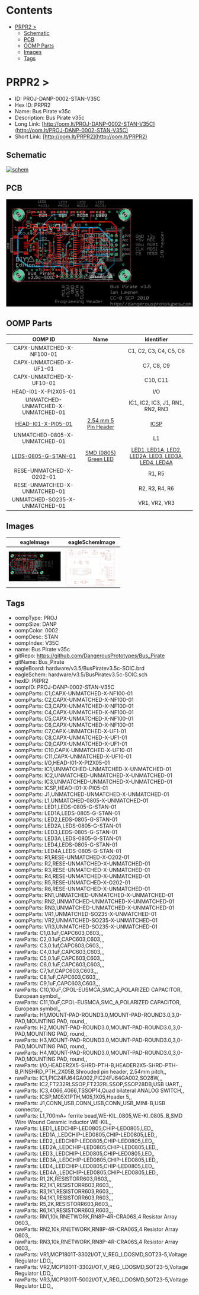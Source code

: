 



Contents
========

* [PRPR2 > ](#prpr2--)
	* [Schematic](#schematic)
	* [PCB](#pcb)
	* [OOMP Parts](#oomp-parts)
	* [Images](#images)
	* [Tags](#tags)

# PRPR2 > 

- ID: PROJ-DANP-0002-STAN-V35C
- Hex ID: PRPR2
- Name: Bus Pirate v35c
- Description: Bus Pirate v35c
- Long Link: [http://oom.lt/PROJ-DANP-0002-STAN-V35C](http://oom.lt/PROJ-DANP-0002-STAN-V35C)
- Short Link: [http://oom.lt/PRPR2](http://oom.lt/PRPR2)

## Schematic
  
[![schem](eagleSchemImage.png)](eagleSchemImage.png)
## PCB
  
[![pcb](eagleImage.png)](eagleImage.png)
## OOMP Parts
  

|OOMP ID|Name|Identifier|
| :---: | :---: | :---: |
|CAPX-UNMATCHED-X-NF100-01||C1, C2, C3, C4, C5, C6|
|CAPX-UNMATCHED-X-UF1-01||C7, C8, C9|
|CAPX-UNMATCHED-X-UF10-01||C10, C11|
|HEAD-I01-X-PI2X05-01||I/O|
|UNMATCHED-UNMATCHED-X-UNMATCHED-01||IC1, IC2, IC3, J1, RN1, RN2, RN3|
|[HEAD-I01-X-PI05-01](https://github.com/oomlout/oomlout_OOMP_parts/tree/main/HEAD-I01-X-PI05-01/)|[2.54 mm 5 Pin Header](https://github.com/oomlout/oomlout_OOMP_parts/tree/main/HEAD-I01-X-PI05-01/)|[ICSP](https://github.com/oomlout/oomlout_OOMP_parts/tree/main/HEAD-I01-X-PI05-01/)|
|UNMATCHED-0805-X-UNMATCHED-01||L1|
|[LEDS-0805-G-STAN-01](https://github.com/oomlout/oomlout_OOMP_parts/tree/main/LEDS-0805-G-STAN-01/)|[SMD (0805) Green LED](https://github.com/oomlout/oomlout_OOMP_parts/tree/main/LEDS-0805-G-STAN-01/)|[LED1, LED1A, LED2, LED2A, LED3, LED3A, LED4, LED4A](https://github.com/oomlout/oomlout_OOMP_parts/tree/main/LEDS-0805-G-STAN-01/)|
|RESE-UNMATCHED-X-O202-01||R1, R5|
|RESE-UNMATCHED-X-UNMATCHED-01||R2, R3, R4, R6|
|UNMATCHED-SO235-X-UNMATCHED-01||VR1, VR2, VR3|

## Images
  
  

|eagleImage|eagleSchemImage|
| :---: | :---: |
|[![eagleImage](eagleImage_140.png)](eagleImage.png)|[![eagleSchemImage](eagleSchemImage_140.png)](eagleSchemImage.png)|

## Tags

- oompType: PROJ
- oompSize: DANP
- oompColor: 0002
- oompDesc: STAN
- oompIndex: V35C
- name: Bus Pirate v35c
- gitRepo: https://github.com/DangerousPrototypes/Bus_Pirate
- gitName: Bus_Pirate
- eagleBoard: hardware/v3.5/BusPiratev3.5c-SOIC.brd
- eagleSchem: hardware/v3.5/BusPiratev3.5c-SOIC.sch
- hexID: PRPR2
- oompID: PROJ-DANP-0002-STAN-V35C
- oompParts: C1,CAPX-UNMATCHED-X-NF100-01
- oompParts: C2,CAPX-UNMATCHED-X-NF100-01
- oompParts: C3,CAPX-UNMATCHED-X-NF100-01
- oompParts: C4,CAPX-UNMATCHED-X-NF100-01
- oompParts: C5,CAPX-UNMATCHED-X-NF100-01
- oompParts: C6,CAPX-UNMATCHED-X-NF100-01
- oompParts: C7,CAPX-UNMATCHED-X-UF1-01
- oompParts: C8,CAPX-UNMATCHED-X-UF1-01
- oompParts: C9,CAPX-UNMATCHED-X-UF1-01
- oompParts: C10,CAPX-UNMATCHED-X-UF10-01
- oompParts: C11,CAPX-UNMATCHED-X-UF10-01
- oompParts: I/O,HEAD-I01-X-PI2X05-01
- oompParts: IC1,UNMATCHED-UNMATCHED-X-UNMATCHED-01
- oompParts: IC2,UNMATCHED-UNMATCHED-X-UNMATCHED-01
- oompParts: IC3,UNMATCHED-UNMATCHED-X-UNMATCHED-01
- oompParts: ICSP,HEAD-I01-X-PI05-01
- oompParts: J1,UNMATCHED-UNMATCHED-X-UNMATCHED-01
- oompParts: L1,UNMATCHED-0805-X-UNMATCHED-01
- oompParts: LED1,LEDS-0805-G-STAN-01
- oompParts: LED1A,LEDS-0805-G-STAN-01
- oompParts: LED2,LEDS-0805-G-STAN-01
- oompParts: LED2A,LEDS-0805-G-STAN-01
- oompParts: LED3,LEDS-0805-G-STAN-01
- oompParts: LED3A,LEDS-0805-G-STAN-01
- oompParts: LED4,LEDS-0805-G-STAN-01
- oompParts: LED4A,LEDS-0805-G-STAN-01
- oompParts: R1,RESE-UNMATCHED-X-O202-01
- oompParts: R2,RESE-UNMATCHED-X-UNMATCHED-01
- oompParts: R3,RESE-UNMATCHED-X-UNMATCHED-01
- oompParts: R4,RESE-UNMATCHED-X-UNMATCHED-01
- oompParts: R5,RESE-UNMATCHED-X-O202-01
- oompParts: R6,RESE-UNMATCHED-X-UNMATCHED-01
- oompParts: RN1,UNMATCHED-UNMATCHED-X-UNMATCHED-01
- oompParts: RN2,UNMATCHED-UNMATCHED-X-UNMATCHED-01
- oompParts: RN3,UNMATCHED-UNMATCHED-X-UNMATCHED-01
- oompParts: VR1,UNMATCHED-SO235-X-UNMATCHED-01
- oompParts: VR2,UNMATCHED-SO235-X-UNMATCHED-01
- oompParts: VR3,UNMATCHED-SO235-X-UNMATCHED-01
- rawParts: C1,0.1uF,CAPC603,C603,,,
- rawParts: C2,0.1uF,CAPC603,C603,,,
- rawParts: C3,0.1uf,CAPC603,C603,,,
- rawParts: C4,0.1uF,CAPC603,C603,,,
- rawParts: C5,0.1uF,CAPC603,C603,,,
- rawParts: C6,0.1uF,CAPC603,C603,,,
- rawParts: C7,1uf,CAPC603,C603,,,
- rawParts: C8,1uF,CAPC603,C603,,,
- rawParts: C9,1uF,CAPC603,C603,,,
- rawParts: C10,10uF,CPOL-EUSMCA,SMC_A,POLARIZED CAPACITOR, European symbol,,
- rawParts: C11,10uF,CPOL-EUSMCA,SMC_A,POLARIZED CAPACITOR, European symbol,,
- rawParts: H1,MOUNT-PAD-ROUND3.0,MOUNT-PAD-ROUND3.0,3,0-PAD,MOUNTING PAD, round,,
- rawParts: H2,MOUNT-PAD-ROUND3.0,MOUNT-PAD-ROUND3.0,3,0-PAD,MOUNTING PAD, round,,
- rawParts: H3,MOUNT-PAD-ROUND3.0,MOUNT-PAD-ROUND3.0,3,0-PAD,MOUNTING PAD, round,,
- rawParts: H4,MOUNT-PAD-ROUND3.0,MOUNT-PAD-ROUND3.0,3,0-PAD,MOUNTING PAD, round,,
- rawParts: I/O,HEADER2X5-SHRD-PTH-B,HEADER2X5-SHRD-PTH-B,PINSHRD_PTH_2X05B,Shrouded pin header, 2.54mm pitch,,
- rawParts: IC1,PIC24FJ64GA002,PIC24FJ64GA002,SO28W,,,
- rawParts: IC2,FT232RLSSOP,FT232RLSSOP,SSOP28DB,USB UART,,
- rawParts: IC3,4066,4066,TSSOP14,Quad bilateral ANALOG SWITCH,,
- rawParts: ICSP,M05X1PTH,M05,1X05,Header 5,,
- rawParts: J1,CONN_USB,CONN_USB,CONN_USB_MINI-B,USB connector,,
- rawParts: L1,700mA+ ferrite bead,WE-KIL_0805,WE-KI_0805_B,SMD Wire Wound Ceramic Inductor WE-KIL,,
- rawParts: LED1,,LEDCHIP-LED0805,CHIP-LED0805,LED,,
- rawParts: LED1A,,LEDCHIP-LED0805,CHIP-LED0805,LED,,
- rawParts: LED2,,LEDCHIP-LED0805,CHIP-LED0805,LED,,
- rawParts: LED2A,,LEDCHIP-LED0805,CHIP-LED0805,LED,,
- rawParts: LED3,,LEDCHIP-LED0805,CHIP-LED0805,LED,,
- rawParts: LED3A,,LEDCHIP-LED0805,CHIP-LED0805,LED,,
- rawParts: LED4,,LEDCHIP-LED0805,CHIP-LED0805,LED,,
- rawParts: LED4A,,LEDCHIP-LED0805,CHIP-LED0805,LED,,
- rawParts: R1,2K,RESISTORR603,R603,,,
- rawParts: R2,1K1,RESISTORR603,R603,,,
- rawParts: R3,1K1,RESISTORR603,R603,,,
- rawParts: R4,1K1,RESISTORR603,R603,,,
- rawParts: R5,2K,RESISTORR603,R603,,,
- rawParts: R6,1K1,RESISTORR603,R603,,,
- rawParts: RN1,10k,RNETWORK,RN8P-4R-CRA06S,4 Resistor Array 0603,,
- rawParts: RN2,10k,RNETWORK,RN8P-4R-CRA06S,4 Resistor Array 0603,,
- rawParts: RN3,10k,RNETWORK,RN8P-4R-CRA06S,4 Resistor Array 0603,,
- rawParts: VR1,MCP1801T-3302I/OT,V_REG_LDOSMD,SOT23-5,Voltage Regulator LDO,,
- rawParts: VR2,MCP1801T-3302I/OT,V_REG_LDOSMD,SOT23-5,Voltage Regulator LDO,,
- rawParts: VR3,MCP1801T-5002I/OT,V_REG_LDOSMD,SOT23-5,Voltage Regulator LDO,,
